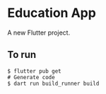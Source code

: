 # Education App

A new Flutter project.

## To run
```shell
$ flutter pub get
# Generate code
$ dart run build_runner build
```
